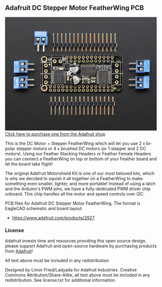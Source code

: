 ## Adafruit DC Stepper Motor FeatherWing PCB
<a href="http://www.adafruit.com/products/2927"><img src="assets/image.jpg?raw=true" width="500px"><br/>
Click here to purchase one from the Adafruit shop</a>

This is the DC Motor + Stepper FeatherWing which will let you use 2 x bi-polar stepper motors or 4 x brushed DC motors (or 1 stepper and 2 DC motors). Using our Feather Stacking Headers or Feather Female Headers you can connect a FeatherWing on top or bottom of your Feather board and let the board take flight!

The original Adafruit Motorshield Kit is one of our most beloved kits, which is why we decided to squish it all together on a FeatherWing to make something even smaller, lighter, and more portable! Instead of using a latch and the Arduino's PWM pins, we have a fully-dedicated PWM driver chip onboard. This chip handles all the motor and speed controls over I2C.

PCB files for Adafruit DC Stepper Motor FeatherWing. The format is EagleCAD schematic and board layout
- https://www.adafruit.com/products/2927

### License

Adafruit invests time and resources providing this open source design, please support Adafruit and open-source hardware by purchasing products from [Adafruit](https://www.adafruit.com)!

All text above must be included in any redistribution

Designed by Limor Fried/Ladyada for Adafruit Industries.
Creative Commons Attribution/Share-Alike, all text above must be included in any redistribution. 
See license.txt for additional information.
